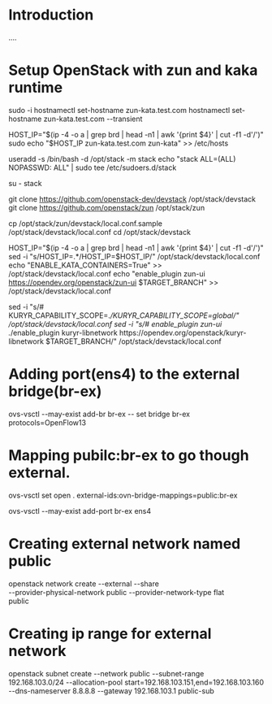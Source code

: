 # Introduction
....

# Setup OpenStack with zun and kaka runtime

sudo -i
hostnamectl set-hostname zun-kata.test.com
hostnamectl set-hostname zun-kata.test.com --transient


HOST_IP="$(ip -4 -o a | grep brd | head -n1 | awk '{print $4}' | cut -f1 -d'/')"
sudo echo "$HOST_IP  zun-kata.test.com zun-kata" >> /etc/hosts

useradd -s /bin/bash -d /opt/stack -m stack
echo "stack ALL=(ALL) NOPASSWD: ALL" | sudo tee /etc/sudoers.d/stack

su - stack

git clone https://github.com/openstack-dev/devstack /opt/stack/devstack
git clone https://github.com/openstack/zun /opt/stack/zun

cp /opt/stack/zun/devstack/local.conf.sample /opt/stack/devstack/local.conf
cd /opt/stack/devstack

HOST_IP="$(ip -4 -o a | grep brd | head -n1 | awk '{print $4}' | cut -f1 -d'/')"
sed -i "s/HOST_IP=.*/HOST_IP=$HOST_IP/" /opt/stack/devstack/local.conf
echo "ENABLE_KATA_CONTAINERS=True" >> /opt/stack/devstack/local.conf
echo "enable_plugin zun-ui https://opendev.org/openstack/zun-ui \$TARGET_BRANCH" >> /opt/stack/devstack/local.conf

sed -i "s/\# KURYR_CAPABILITY_SCOPE=.*/KURYR_CAPABILITY_SCOPE=global/" /opt/stack/devstack/local.conf
sed -i "s/\# enable_plugin zun-ui .*/enable_plugin kuryr-libnetwork https:\/\/opendev.org\/openstack\/kuryr-libnetwork \$TARGET_BRANCH/" /opt/stack/devstack/local.conf





# Adding port(ens4) to the external bridge(br-ex)
ovs-vsctl --may-exist add-br br-ex -- set bridge br-ex \
  protocols=OpenFlow13

# Mapping pubilc:br-ex to go though external.
ovs-vsctl set open . external-ids:ovn-bridge-mappings=public:br-ex

ovs-vsctl --may-exist add-port br-ex ens4

# Creating external network named public 
openstack network create --external --share \
  --provider-physical-network public --provider-network-type flat \
  public

# Creating ip range for external network
openstack subnet create --network public --subnet-range \
  192.168.103.0/24 --allocation-pool start=192.168.103.151,end=192.168.103.160 \
  --dns-nameserver 8.8.8.8 --gateway 192.168.103.1 public-sub
  
  
